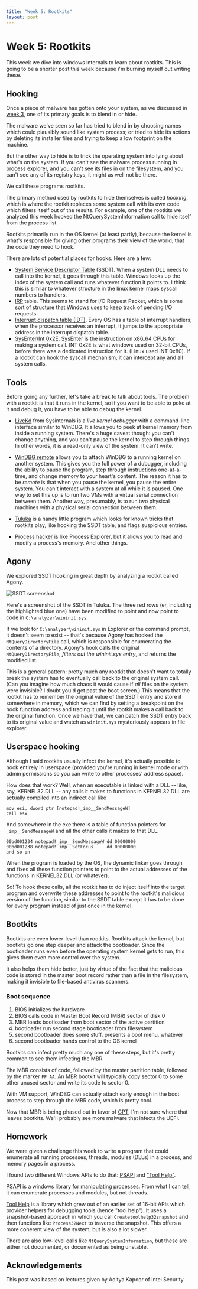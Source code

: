 ```yaml
---
title: "Week 5: Rootkits"
layout: post
---
```


Week 5: Rootkits
================

This week we dive into windows internals to learn about rootkits.
This is going to be a shorter post this week because i'm burning myself out writing these.


Hooking
------

Once a piece of malware has gotten onto your system,
as we discussed in [week 3][],
one of its primary goals is to blend in or hide.

[week 3]: /cs373/2018/01/30/week-3.html

The malware we've seen so far has tried to blend in by choosing names
which could plausibly sound like system process;
or tried to hide its actions by deleting its installer files
and trying to keep a low footprint on the machine.

But the other way to hide is to trick the operating system into lying about
what's on the system.
If you can't see the malware process running in process explorer,
and you can't see its files in on the filesystem,
and you can't see any of its registry keys,
it might as well not be there.

We call these programs rootkits.

The primary method used by rootkits to hide themselves is called *hooking*, which is where
the rootkit replaces some system call with its own code which filters itself out of the results.
For example, one of the rootkits we analyzed this week hooked the NtQuerySystemInformation call to hide itself from the process list.

Rootkits primarily run in the OS kernel (at least partly),
because the kernel is what's responsible for giving other programs
their view of the world; that the code they need to hook.

There are lots of potential places for hooks.
Here are a few:

- [System Service Descriptor Table][ssdt] (SSDT). When a system DLL needs to call into the kernel, it goes through this table. Windows looks up the index of the system call and runs whatever function it points to. I think this is similar to whatever structure in the linux kernel maps syscall numbers to handlers.
- [IRP][irp] table. This seems to stand for I/O Request Packet, which is some sort of structure that Windows uses to keep track of pending I/O requests.
- [Interrupt dispatch table (IDT)][idt]. Every OS has a table of interrupt handlers; when the processor receives an interrupt, it jumps to the appropriate address in the interrupt dispatch table.
- [SysEnter/Int 0x2E][msr]. SysEnter is the instruction on x86\_64 CPUs for making a system call. INT 0x2E is what windows used on 32-bit CPUs, before there was a dedicated instruction for it. (Linux used INT 0x80). If a rootkit can hook the syscall mechanism, it can intercept any and all system calls.


[ssdt]: https://en.wikipedia.org/wiki/System_Service_Descriptor_Table
[irp]: https://en.wikipedia.org/wiki/I/O_request_packet
[idt]: https://bsodtutorials.wordpress.com/2013/10/23/interrupt-dispatch-table-idt/
[msr]: http://resources.infosecinstitute.com/hooking-system-calls-msrs/





Tools
----

Before going any further,
let's take a break to talk about tools.
The problem with a rootkit is that it runs in the kernel,
so if you want to be able to poke at it and debug it,
you have to be able to debug the kernel.

- [LiveKd][] from Sysinternals is a _live kernel debugger_
  with a command-line interface similar to WinDBG.
  It allows you to peek at kernel memory from inside a running system.
  There's a huge caveat though: you can't change anything, and you can't pause the kernel to step through things. In other words, it is a read-only view of the system. It can't write.

- [WinDBG remote][windbg] allows you to attach WinDBG to a running kernel on another system.
  This gives you the full power of a dubugger, including the ability to pause the program,
  step through instructions one-at-a-time, and change memory to your heart's content.
  The reason it has to be *remote* is that when you pause the kernel, you pause the entire system. You can't interact with a system at all while it is paused.
  One way to set this up is to run two VMs with a virtual serial connection between them.
  Another way, presumably, is to run two physical machines with a physical serial connection between them.

- [Tuluka][] is a handy little program which looks for known tricks that rootkits play, like hooking the SSDT table, and flags suspicious entries.

- [Process hacker][] is like Process Explorer, but it allows you to read and modify a process's memory. And other things.

[livekd]: https://docs.microsoft.com/en-us/sysinternals/downloads/livekd
[windbg]: https://docs.microsoft.com/en-us/windows-hardware/drivers/debugger/
[Tuluka]: http://tuluka.org/
[Process hacker]: https://processhacker.sourceforge.io/

Agony
-----

We explored SSDT hooking in great depth by analyzing a rootkit called Agony.

![SSDT screenshot](tuluka.png)

Here's a screenshot of the SSDT in Tuluka.
The three red rows (er, including the highlighted blue one)
have been modified to point and now point to code in
`C:\analyzer\wininit.sys`.

If we look for `C:\analyzer\wininit.sys` in Explorer or the command prompt, it
doesn't seem to exist --
that's because Agony has hooked the `NtQueryDirectoryFile` call,
which is responsible for enumerating the contents of a directory.
Agony's hook calls the original `NtQueryDirectoryFile`,
*filters out the wininit.sys entry*,
and returns the modified list.

This is a general pattern:
pretty much any rootkit that doesn't want to totally break the system
has to eventually call back to the original system call.
(Can you imagine how much chaos it would cause if *all* files on the system
were invisible? I doubt you'd get past the boot screen.)
This means that the rootkit has to remember the original value of the SSDT
entry and store it somewhere in memory, which we can find by setting a breakpoint
on the hook function address and tracing it until the rootkit makes
a call back to the original function.
Once we have that, we can patch the SSDT entry back to its original value and
watch as `wininit.sys` mysteriously appears in file explorer.

Userspace hooking
-----------------

Although I said rootkits usually infect the kernel,
it's actually possible to hook entirely in userspace
(provided you're running in kernel mode or with admin permissions so you can write to other processes' address space).

How does that work?
Well, when an executable is linked with a DLL --
like, say, KERNEL32.DLL --
any calls it makes to functions in KERNEL32.DLL are actually compiled into
an indirect call like

    mov esi, dword ptr [notepad!_imp__SendMessageW]
    call esx

And somewhere in the exe there is a table of function pointers
for `_imp__SendMessageW` and all the other calls it makes to that DLL.


    00bd001234 notepad!_imp__SendMessageW dd 00000000
    00bd001238 notepad!_imp__SetFocus     dd 00000000
    and so on

When the program is loaded by the OS, the dynamic linker goes through and fixes
all these function pointers to point to the actual addresses of the functions
in KERNEL32.DLL (or whatever).

So! To hook these calls, all the rootkit has to do inject itself into the target program
and overwrite these addresses to point to the rootkit's malicious version of the function,
similar to the SSDT table except it has to be done for every program instead of just once in the kernel.

Bootkits
-------

Bootkits are even lower-level than rootkits.
Rootkits attack the kernel, but bootkits go one step deeper and attack the bootloader.
Since the bootloader runs even before the operating system kernel gets to run,
this gives them even more control over the system.

It also helps them hide better, just by virtue of the fact that the malicious code is stored in the master boot record rather than a file in the filesystem, making it invisible to file-based antivirus scanners.


### Boot sequence
1. BIOS initializes the hardware
2. BIOS calls code in Master Boot Record (MBR) sector of disk 0
3. MBR loads bootloader from boot sector of the active partition
4. bootloader run second stage bootloader from filesystem
5. second bootloader does some stuff, presents a boot menu, whatever
6. second bootloader hands control to the OS kernel

Bootkits can infect pretty much any one of these steps,
but it's pretty common to see them infecting the MBR.

The MBR consists of code, followed by the master partition table, followed by
the marker `FF AA`.
An MBR bootkit will typically copy sector 0 to some other unused sector
and write its code to sector 0.

With VM support, WinDBG can actually attach early enough in the boot process to
step through the MBR code, which is pretty cool.

Now that MBR is being phased out in favor of [GPT][], I'm not sure where that leaves bootkits.
We'll probably see more malware that infects the UEFI.

[GPT]: https://en.wikipedia.org/wiki/GUID_Partition_Table


Homework
--------

We were given a challenge this week to write a program that could enumerate all running processes, threads, modules (DLLs) in a process, and memory pages in a process.


I found two different Windows APIs to do that: [PSAPI][] and ["Tool Help"][tool help].

[PSAPI][] is a windows library for manipulating processes.
From what I can tell, it can enumerate processes and modules, but not threads.

[PSAPI]: https://msdn.microsoft.com/en-us/library/windows/desktop/ms684894(v=vs.85).aspx
[Tool Help]: https://msdn.microsoft.com/en-us/library/windows/desktop/ms686832(v=vs.85).aspx

[Tool Help][tool help] is a library which grew out of an earlier set of 16-bit APIs which provider helpers for debugging tools (hence "tool help").
It uses a snapshot-based approach in which you call `Createtoolhelp32snapshot` and then functions like `Process32Next` to traverse the snapshot.
This offers a more coherent view of the system, but is also a lot slower.

There are also low-level calls like `NtQuerySystemInformation`, but these are
either not documented, or documented as being unstable.

Acknowledgements
----------------

This post was based on lectures given by
Aditya Kapoor of
Intel Security.

